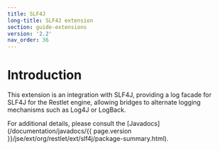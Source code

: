 ```yaml
---
title: SLF4J
long-title: SLF4J extension
section: guide-extensions
version: '2.2'
nav_order: 36
---
```

# Introduction

This extension is an integration with SLF4J, providing a log facade for
SLF4J for the Restlet engine, allowing bridges to alternate logging
mechanisms such as Log4J or LogBack.

For additional details, please consult the
[Javadocs](/documentation/javadocs/{{ page.version }}/jse/ext/org/restlet/ext/slf4j/package-summary.html).
